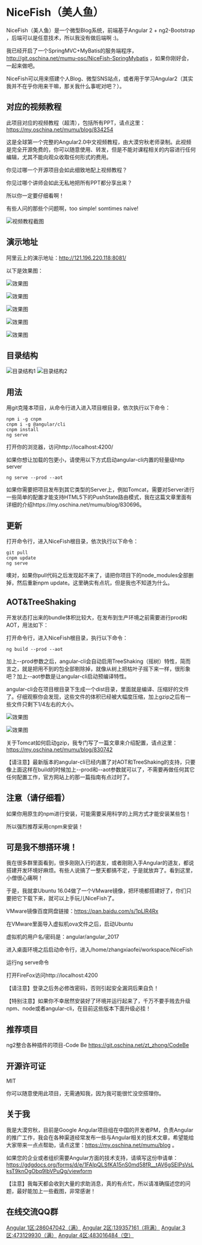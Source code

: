 # NiceFish（美人鱼）

NiceFish（美人鱼）是一个微型Blog系统，前端基于Angular 2 + ng2-Bootstrap ，后端可以是任意技术，所以我没有做后端啊 :)。

我已经开启了一个SpringMVC+MyBatis的服务端程序，http://git.oschina.net/mumu-osc/NiceFish-SpringMybatis ，如果你刚好会，一起来做吧。

NiceFish可以用来搭建个人Blog、微型SNS站点，或者用于学习Angular2（其实我并不在乎你用来干嘛，那关我什么事呢对吧？）。 

## 对应的视频教程

此项目对应的视频教程（超清），包括所有PPT，请点这里：https://my.oschina.net/mumu/blog/834254

这是全球第一个完整的Angular2.0中文视频教程，由大漠穷秋老师录制。此视频是完全开源免费的，你可以随意使用、转发，但是不能对课程相关的内容进行任何编辑，尤其不能向观众收取任何形式的费用。

你见过哪一个开源项目会如此细致地配上视频教程？

你见过哪个讲师会如此无私地把所有PPT都分享出来？

所以你一定要仔细看啊！

有些人问的那些个问题啊，too simple! somtimes naive!

![视频教程截图](src/assets/imgs/10.png)

## 演示地址

阿里云上的演示地址：http://121.196.220.118:8081/

以下是效果图：

![效果图](src/assets/imgs/1.png)

![效果图](src/assets/imgs/2.png)

![效果图](src/assets/imgs/3.png)

![效果图](src/assets/imgs/4.png)

![效果图](src/assets/imgs/5.png)

## 目录结构

![目录结构1](src/assets/imgs/6.png)
![目录结构2](src/assets/imgs/9.png)

## 用法

用git克隆本项目，从命令行进入进入项目根目录，依次执行以下命令：

	npm i -g cnpm
	cnpm i -g @angular/cli
	cnpm install
	ng serve

打开你的浏览器，访问http://localhost:4200/

如果你想让加载的包更小，请使用以下方式启动angular-cli内置的轻量级http server

	ng serve --prod --aot

如果你需要把项目发布到其它类型的Server上，例如Tomcat，需要对Server进行一些简单的配置才能支持HTML5下的PushState路由模式，我在这篇文章里面有详细的介绍https://my.oschina.net/mumu/blog/830696。

## 更新

打开命令行，进入NiceFish根目录，依次执行以下命令：

	git pull
	cnpm update
	ng serve

噢对，如果你pull代码之后发现起不来了，请把你项目下的node_modules全部删掉，然后重新npm update。这里确实有点坑，但是我也不知道为什么。

## AOT&TreeShaking

开发状态打出来的bundle体积比较大，在发布到生产环境之前需要进行prod和AOT，用法如下：

打开命令行，进入NiceFish根目录，执行以下命令：
	
	ng build --prod --aot

加上--prod参数之后，angular-cli会自动启用TreeShaking（摇树）特性，简而言之，就是把用不到的包全部剔除掉，就像从树上把枯叶子摇下来一样，很形象吧？加上--aot参数是让angular-cli启动预编译特性。

angular-cli会在项目根目录下生成一个dist目录，里面就是编译、压缩好的文件了。仔细观察你会发现，这些文件的体积已经被大幅度压缩，加上gzip之后有一些文件只剩下1/4左右的大小。

![效果图](src/assets/imgs/7.png)

![效果图](src/assets/imgs/8.png)

关于Tomcat如何启动gzip，我专门写了一篇文章来介绍配置，请点这里：https://my.oschina.net/mumu/blog/830742

【请注意】最新版本的angular-cli已经内置了对AOT和TreeShaking的支持，只要像上面这样在build的时候加上--prod和--aot参数就可以了，不需要再做任何其它任何配置工作，官方网站上的那一篇指南有点过时了。

## 注意（请仔细看）

如果你用原生的npm进行安装，可能需要采用科学的上网方式才能安装某些包！

所以强烈推荐采用cnpm来安装！

## 可是我不想搭环境！

我在很多群里面看到，很多刚刚入行的道友，或者刚刚入手Angular的道友，都说搭建开发环境好麻烦。有些人说搞了一整天都搞不定，于是就放弃了。看到这里，小僧很心痛啊！

于是，我就拿Ubuntu 16.04做了一个VMware镜像，把环境都搭建好了，你们只要把它下载下来，就可以上手玩儿NiceFish了。

VMware镜像百度网盘链接：https://pan.baidu.com/s/1pLlR4Rx

在VMware里面导入虚拟机ova文件之后，启动Ubuntu

虚拟机的用户名/密码是：angular/angular_2017 

进入桌面环境之后启动命令行，进入/home/zhangxiaofei/workspace/NiceFish

运行ng serve命令

打开FireFox访问http://localhost:4200

【请注意】登录之后务必修改密码，否则引起安全漏洞后果自负！

【特别注意】如果你不幸居然安装好了环境并运行起来了，千万不要手贱去升级npm、node或者angular-cli，在目前这些版本下面升级必挂！

## 推荐项目
ng2整合各种插件的项目-Code Be
https://git.oschina.net/zt_zhong/CodeBe

## 开源许可证
 MIT

 你可以随意使用此项目，无需通知我，因为我可能很忙没空搭理你。

## 关于我
我是大漠穷秋，目前是Google Angular项目组在中国的开发者PM，负责Angular的推广工作，我会在各种渠道经常发布一些与Angular相关的技术文章，希望能给大家带来一点点帮助，请点这里：https://my.oschina.net/mumu/blog  。

如果您的企业或者组织需要Angular方面的技术支持，请填写这份申请单：https://gdgdocs.org/forms/d/e/1FAIpQLSfKA15nS0md58fR__tAV6gSEIPsVsLksT9knOgObq9IbVPuQg/viewform

【注意】我每天都会收到大量的求助消息，真的有点忙，所以请准确描述您的问题，最好能加上一些截图，非常感谢！


## 在线交流QQ群

<a target="_blank" href="//shang.qq.com/wpa/qunwpa?idkey=8db5ed802cbddbf6432d7ba7dc4f2a316be020442491eb41cbfb1a12434e8cc7" class="list-group-item"><i class="fa fa-qq" aria-hidden="true"></i> Angular 1区:286047042（满）</a>
<a target="_blank" href="//shang.qq.com/wpa/qunwpa?idkey=cbfcd79e7e90939b0e2c519f475fac4792985ce2abc5ad45ec5e06ffcfe944dd" class="list-group-item"><i class="fa fa-qq" aria-hidden="true"></i> Angular 2区:139357161（将满）</a>
<a target="_blank" href="//shang.qq.com/wpa/qunwpa?idkey=639229c8b6ad0c3a9a8f381dddf5d7785780b20d8c37eb25c91ac73ea7d37a5f" class="list-group-item"><i class="fa fa-qq" aria-hidden="true"></i> Angular 3区:473129930（满）</a>
<a target="_blank" href="//shang.qq.com/wpa/qunwpa?idkey=12add102af3f67910bdc0de753dee10ebada08ab485af7e38f4dfa0ee27476f7" class="list-group-item"><i class="fa fa-qq" aria-hidden="true"></i> Angular 4区:483016484（空）</a>
